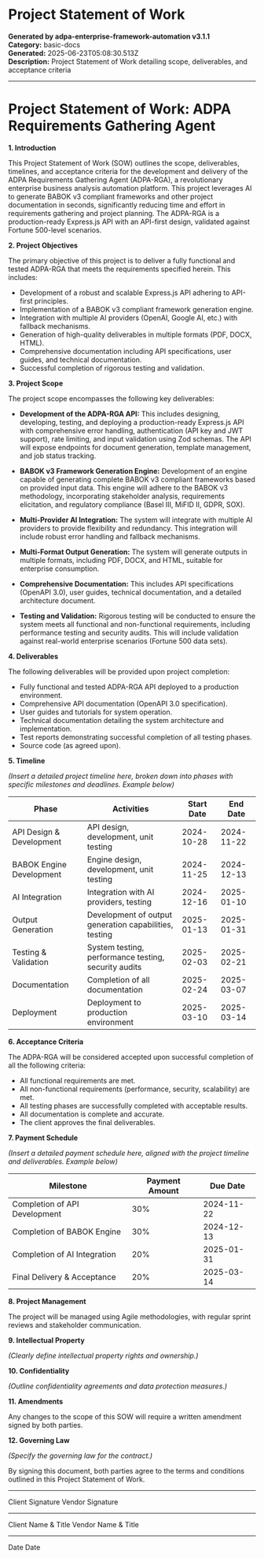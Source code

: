 # Project Statement of Work

**Generated by adpa-enterprise-framework-automation v3.1.1**  
**Category:** basic-docs  
**Generated:** 2025-06-23T05:08:30.513Z  
**Description:** Project Statement of Work detailing scope, deliverables, and acceptance criteria

---

# Project Statement of Work: ADPA Requirements Gathering Agent

**1. Introduction**

This Project Statement of Work (SOW) outlines the scope, deliverables, timelines, and acceptance criteria for the development and delivery of the ADPA Requirements Gathering Agent (ADPA-RGA), a revolutionary enterprise business analysis automation platform.  This project leverages AI to generate BABOK v3 compliant frameworks and other project documentation in seconds, significantly reducing time and effort in requirements gathering and project planning.  The ADPA-RGA is a production-ready Express.js API with an API-first design, validated against Fortune 500-level scenarios.

**2. Project Objectives**

The primary objective of this project is to deliver a fully functional and tested ADPA-RGA that meets the requirements specified herein.  This includes:

* Development of a robust and scalable Express.js API adhering to API-first principles.
* Implementation of a BABOK v3 compliant framework generation engine.
* Integration with multiple AI providers (OpenAI, Google AI, etc.) with fallback mechanisms.
* Generation of high-quality deliverables in multiple formats (PDF, DOCX, HTML).
* Comprehensive documentation including API specifications, user guides, and technical documentation.
* Successful completion of rigorous testing and validation.

**3. Project Scope**

The project scope encompasses the following key deliverables:

* **Development of the ADPA-RGA API:**  This includes designing, developing, testing, and deploying a production-ready Express.js API with comprehensive error handling, authentication (API key and JWT support), rate limiting, and input validation using Zod schemas.  The API will expose endpoints for document generation, template management, and job status tracking.

* **BABOK v3 Framework Generation Engine:**  Development of an engine capable of generating complete BABOK v3 compliant frameworks based on provided input data.  This engine will adhere to the BABOK v3 methodology, incorporating stakeholder analysis, requirements elicitation, and regulatory compliance (Basel III, MiFID II, GDPR, SOX).

* **Multi-Provider AI Integration:**  The system will integrate with multiple AI providers to provide flexibility and redundancy.  This integration will include robust error handling and fallback mechanisms.

* **Multi-Format Output Generation:** The system will generate outputs in multiple formats, including PDF, DOCX, and HTML, suitable for enterprise consumption.

* **Comprehensive Documentation:**  This includes API specifications (OpenAPI 3.0), user guides, technical documentation, and a detailed architecture document.

* **Testing and Validation:**  Rigorous testing will be conducted to ensure the system meets all functional and non-functional requirements, including performance testing and security audits.  This will include validation against real-world enterprise scenarios (Fortune 500 data sets).

**4. Deliverables**

The following deliverables will be provided upon project completion:

* Fully functional and tested ADPA-RGA API deployed to a production environment.
* Comprehensive API documentation (OpenAPI 3.0 specification).
* User guides and tutorials for system operation.
* Technical documentation detailing the system architecture and implementation.
* Test reports demonstrating successful completion of all testing phases.
* Source code (as agreed upon).


**5. Timeline**

*(Insert a detailed project timeline here, broken down into phases with specific milestones and deadlines.  Example below)*

| Phase             | Activities                                         | Start Date     | End Date       |
|----------------------|-----------------------------------------------------|-----------------|-----------------|
| API Design & Development | API design, development, unit testing           | 2024-10-28      | 2024-11-22      |
| BABOK Engine Development | Engine design, development, unit testing            | 2024-11-25      | 2024-12-13      |
| AI Integration     | Integration with AI providers, testing            | 2024-12-16      | 2025-01-10      |
| Output Generation   | Development of output generation capabilities, testing | 2025-01-13      | 2025-01-31      |
| Testing & Validation | System testing, performance testing, security audits | 2025-02-03      | 2025-02-21      |
| Documentation       | Completion of all documentation                   | 2025-02-24      | 2025-03-07      |
| Deployment          | Deployment to production environment               | 2025-03-10      | 2025-03-14      |


**6. Acceptance Criteria**

The ADPA-RGA will be considered accepted upon successful completion of all the following criteria:

* All functional requirements are met.
* All non-functional requirements (performance, security, scalability) are met.
* All testing phases are successfully completed with acceptable results.
* All documentation is complete and accurate.
* The client approves the final deliverables.

**7. Payment Schedule**

*(Insert a detailed payment schedule here, aligned with the project timeline and deliverables.  Example below)*

| Milestone                      | Payment Amount | Due Date       |
|---------------------------------|-----------------|-----------------|
| Completion of API Development    | 30%             | 2024-11-22      |
| Completion of BABOK Engine      | 30%             | 2024-12-13      |
| Completion of AI Integration    | 20%             | 2025-01-31      |
| Final Delivery & Acceptance     | 20%             | 2025-03-14      |


**8. Project Management**

The project will be managed using Agile methodologies, with regular sprint reviews and stakeholder communication.

**9. Intellectual Property**

*(Clearly define intellectual property rights and ownership.)*

**10. Confidentiality**

*(Outline confidentiality agreements and data protection measures.)*

**11.  Amendments**

Any changes to the scope of this SOW will require a written amendment signed by both parties.

**12.  Governing Law**

*(Specify the governing law for the contract.)*


By signing this document, both parties agree to the terms and conditions outlined in this Project Statement of Work.


_________________________                      _________________________
Client Signature                                     Vendor Signature

_________________________                      _________________________
Client Name & Title                               Vendor Name & Title

_________________________                      _________________________
Date                                              Date
